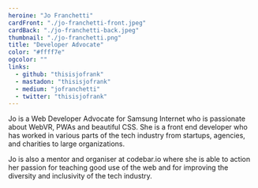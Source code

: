 ```yaml
---
heroine: "Jo Franchetti"
cardFront: "./jo-franchetti-front.jpeg"
cardBack: "./jo-franchetti-back.jpeg"
thumbnail: "./jo-franchetti.png"
title: "Developer Advocate"
color: "#ffff7e"
ogcolor: ""
links:
  - github: "thisisjofrank"
  - mastadon: "thisisjofrank"
  - medium: "jofranchetti"
  - twitter: "thisisjofrank"
---
```


Jo is a Web Developer Advocate for Samsung Internet who is passionate about WebVR, PWAs and beautiful CSS. She is a front end developer who has worked in various parts of the tech industry from startups, agencies, and charities to large organizations.

Jo is also a mentor and organiser at codebar.io where she is able to action her passion for teaching good use of the web and for improving the diversity and inclusivity of the tech industry.
